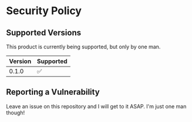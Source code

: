 # Security Policy

## Supported Versions

This product is currently being supported, but only by one man.

| Version | Supported          |
| ------- | ------------------ |
| 0.1.0   | :white_check_mark: |

## Reporting a Vulnerability

Leave an issue on this repository and I will get to it ASAP. I'm
just one man though!
